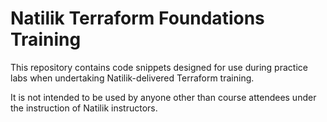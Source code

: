 # Natilik Terraform Foundations Training
This repository contains code snippets designed for use during practice labs when undertaking Natilik-delivered Terraform training. 

It is not intended to be used by anyone other than course attendees under the instruction of Natilik instructors.

